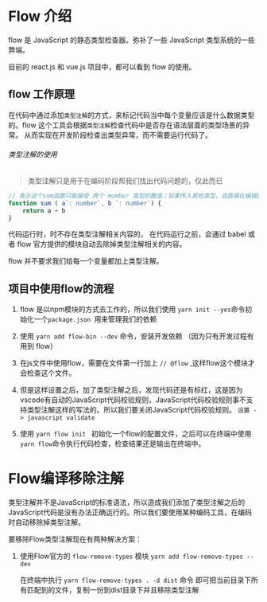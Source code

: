 # Flow 介绍

flow 是 JavaScript 的静态类型检查器。弥补了一些 JavaScript 类型系统的一些弊端。

目前的 react.js 和 vue.js 项目中，都可以看到 flow 的使用。

## flow 工作原理

在代码中通过添加`类型注解`的方式，来标记代码当中每个变量应该是什么数据类型的。flow 这个工具会根据`类型注解`检查代码中是否存在语法层面的类型场景的异常。 从而实现在开发阶段检查出类型异常，而不需要运行代码了。

###### 类型注解的使用

> 类型注解只是用于在编码阶段帮我们找出代码问题的，仅此而已

```js
// 表示这个sum函数只能接受 两个 mumber 类型的数值；如果传入其他类型，会直接在编辑器里标红提示（语法层面提示）
function sum ( a`: number`, b `: number`) {
    return a + b
}
```

代码运行时，时不存在类型注解相关内容的，  在代码运行之前，会通过 babel 或者 flow 官方提供的模块自动去除掉类型注解相关的内容。

flow 并不要求我们给每一个变量都加上类型注解。

## 项目中使用flow的流程

1. flow 是以npm模块的方式去工作的，所以我们使用 `yarn init --yes`命令初始化一个`package.json `用来管理我们的依赖

2. 使用  `yarn add flow-bin --dev` 命令，安装开发依赖 （因为只有开发过程有用到 flow）

3. 在js文件中使用flow，需要在文件第一行加上  `// @flow` ,这样flow这个模块才会检查这个文件。

4. 但是这样设置之后，加了类型注解之后，发现代码还是有标红，这是因为vscode有自动的JavaScript代码校验规则，JavaScript代码校验规则事不支持类型注解这样的写法的。所以我们要关闭JavaScript代码校验规则。 `设置 -> javascript validate  `

5. 使用 `yarn flow init ` 初始化一个flow的配置文件，之后可以在终端中使用`yarn flow`命令执行代码检查，检查结果还是输出在终端中。

# Flow编译移除注解

类型注解并不是JavaScript的标准语法，所以造成我们添加了类型注解之后的JavaScript代码是没有办法正确运行的。所以我们要使用某种编码工具，在编码时自动移除掉类型注解。

要移除Flow类型注解现在有两种解决方案：

1. 使用Flow官方的 `flow-remove-types` 模块 `yarn add flow-remove-types --dev`

   在终端中执行 `yarn flow-remove-types . -d dist` 命令 即可把当前目录下所有匹配到的文件，复制一份到dist目录下并且移除类型注解
